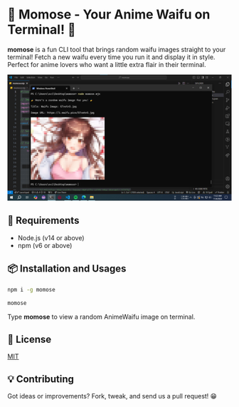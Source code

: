 # 🎉 Momose - Your Anime Waifu on Terminal! 🎉

**momose** is a fun CLI tool that brings random waifu images straight to your terminal! Fetch a new waifu every time you run it and display it in style. Perfect for anime lovers who want a little extra flair in their terminal.

![preview image](./preview.png)

## 🔧 Requirements

- Node.js (v14 or above)
- npm (v6 or above)

## 📦 Installation and Usages

```bash
npm i -g momose
```

```bash
momose
```
Type **momose** to view a random AnimeWaifu image on terminal.

## 📜 License

[MIT](LICENSE)

## 💡 Contributing

Got ideas or improvements? Fork, tweak, and send us a pull request! 😁